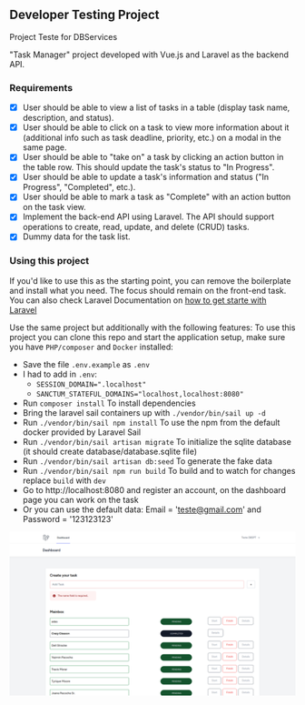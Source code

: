 ## Developer Testing Project

Project Teste for DBServices

"Task Manager" project developed with Vue.js and Laravel as the backend API.

### Requirements

- [x] User should be able to view a list of tasks in a table (display task name, description, and status).
- [x] User should be able to click on a task to view more information about it (additional info such as task deadline, priority, etc.) on a modal in the same page.
- [x] User should be able to "take on" a task by clicking an action button in the table row. This should update the task's status to "In Progress".
- [x] User should be able to update a task's information and status ("In Progress", "Completed", etc.).
- [x] User should be able to mark a task as "Complete" with an action button on the task view.
- [x] Implement the back-end API using Laravel. The API should support operations to create, read, update, and delete (CRUD) tasks.
- [x] Dummy data for the task list.

### Using this project

If you'd like to use this as the starting point, you can remove the boilerplate and install what you need. The focus should remain on the front-end task. You can also check Laravel Documentation on [how to get starte with Laravel](https://laravel.com/docs/10.x/installation)

Use the same project but additionally with the following features:
To use this project you can clone this repo and start the application setup, make sure you have `PHP/composer` and `Docker` installed:

- Save the file `.env.example` as `.env`
- I had to add in `.env`:
  - `SESSION_DOMAIN=".localhost"`
  - `SANCTUM_STATEFUL_DOMAINS="localhost,localhost:8080"`
- Run `composer install` To install dependencies
- Bring the laravel sail containers up with `./vendor/bin/sail up -d`
- Run `./vendor/bin/sail npm install` To use the npm from the default docker provided by Laravel Sail
- Run `./vendor/bin/sail artisan migrate` To initialize the sqlite database (it should create database/database.sqlite file)
- Run `./vendor/bin/sail artisan db:seed` To generate the fake data
- Run `./vendor/bin/sail npm run build` To build and to watch for changes replace `build` with `dev`
- Go to http://localhost:8080 and register an account, on the dashboard page you can work on the task
- Or you can use the default data: Email = 'teste@gmail.com' and Password = '123123123'

![Preview](./preview.png?raw=true "Dashboard Preview")
